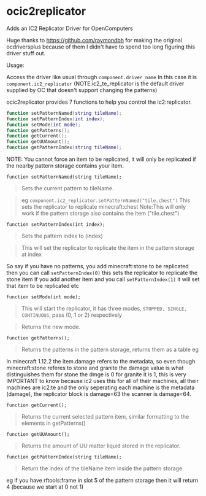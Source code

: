 # ocic2replicator
Adds an IC2 Replicator Driver for OpenComputers

Huge thanks to https://github.com/raymondbh for making the original ocdriversplus because of them I didn't have to spend too long figuring this driver stuff out.

Usage:

Access the driver like usual through `component.driver_name`
In this case it is `component.ic2_replicator` (NOTE:ic2_te_replicator is the default driver supplied by OC that doesn't support changing the patterns)

ocic2replicator provides 7 functions to help you control the ic2:replicator.
```lua
function setPatternNamed(string tileName);
function setPatternIndex(int index);
function setMode(int mode);
function getPatterns();
function getCurrent();
function getUUAmount();
function getPatternIndex(string tileName);
```

NOTE: You cannot force an item to be replicated, it will only be replicated if the nearby pattern storage contains your item.

`function setPatternNamed(string tileName);`
> Sets the current pattern to tileName.

> eg `component.ic2_replicator.setPatternNamed("tile.chest")`
This sets the replicator to replicate minecraft:chest
Note:This will only work if the pattern storage also contains the item ("tile.chest")


`function setPatternIndex(int index);`
> Sets the pattern index to (index)

> This will set the replicator to replicate the item in the pattern storage at index

So say if you have no patterns, you add minecraft:stone to be replicated then you can call `setPatternIndex(0)`
this sets the replicator to replicate the stone item
If you add another item and you call `setPatternIndex(1)` it will set that item to be replicated etc


`function setMode(int mode);`
> This will start the replicator, it has three modes, `STOPPED, SINGLE, CONTINUOUS`, pass (0, 1 or 2) respectively

> Returns the new mode.


`function getPatterns();`
> Returns the patterns in the pattern storage, returns them as a table eg 

In minecraft 1.12.2 the item.damage refers to the metadata, so even though minecraft:stone referes to stone and granite the damage value is what distinguishes them
for stone the dmge is 0 for granite it is 1, this is very IMPORTANT to know because ic2 uses this for all of their machines, all their machines are ic2:te and the only
seperating each machine is the metadata (damage), the replicator block is damage=63 the scanner is damage=64.

`function getCurrent();`
> Returns the current selected pattern item, similar formatting to the elements in getPatterns()

`function getUUAmount();`
> Returns the amount of UU matter liquid stored in the replicator.

`function getPatternIndex(string tileName);`
> Return the index of the tileName item inside the pattern storage

eg if you have rftools:frame in slot 5 of the pattern storage then it will return 4 (because we start at 0 not 1)
